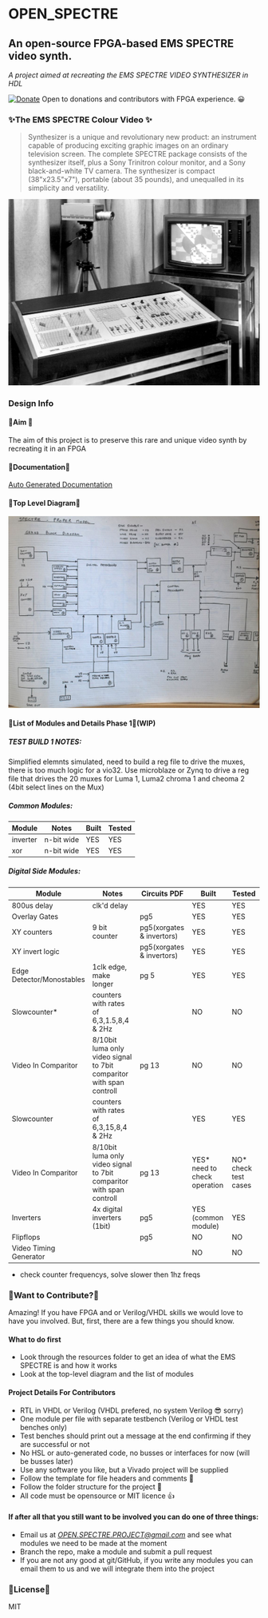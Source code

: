 # OPEN_SPECTRE
## An open-source FPGA-based EMS SPECTRE video synth.
*A project aimed at recreating the EMS SPECTRE VIDEO SYNTHESIZER in HDL*

[![Donate](https://img.shields.io/badge/Donate-PayPal-green.svg)](https://www.paypal.com/donate/?hosted_button_id=LSMYWSM7M7EEA)
Open to donations and contributors with FPGA experience. 😀 

###  ✨The EMS SPECTRE Colour Video ✨
>Synthesizer is a unique and revolutionary new product: an instrument capable of producing exciting graphic images on an ordinary television screen. The complete SPECTRE package consists of the synthesizer itself, plus a Sony Trinitron colour monitor, and a Sony black-and-white TV camera. The synthesizer is compact (38"x23.5"x7"), portable (about 35 pounds), and unequalled in its simplicity and versatility.

![EMS SPECTRE](/Spectron%20Resources/Product%20Photos/spectre1.jpg)

### Design Info
#### 🎉Aim 🎉
The aim of this project is to preserve this rare and unique video synth by recreating it in an FPGA

#### 🍒Documentation🍒
[Auto Generated Documentation](https://cfoge.github.io/OPEN_SPECTRE-/)

#### 🥨Top Level Diagram🥨
![EMS Diagram](/top%20level%20design/block_design_original.JPG)

#### 🍨List of Modules and Details Phase 1🍨(WIP)

##### TEST BUILD 1 NOTES:
Simplified elemnts simulated, need to build a reg file to drive the muxes, there is too much logic for a vio32.
Use microblaze or Zynq to drive a reg file that drives the 20 muxes for Luma 1, Luma2 chroma 1 and cheoma 2 (4bit select lines on the Mux)

##### Common Modules:
| Module | Notes | Built |Tested |
| ------ | ------ |-----|-----|
| inverter | n-bit wide |YES| YES|
| xor | n-bit wide |YES| YES|

##### Digital Side Modules:

| Module | Notes | Circuits PDF | Built |Tested |
| ------ | ------ |-----|-----|-----|
| 800us delay | clk'd delay ||YES|YES|
| Overlay Gates |  |pg5|YES|YES|
| XY counters |9 bit counter  |pg5(xorgates & invertors)|YES|YES|
| XY invert logic |  |pg5(xorgates & invertors)|YES|YES|
| Edge Detector/Monostables | 1clk edge, make longer |pg 5|YES|YES|
| Slowcounter* | counters with rates of 6,3,1.5,8,4 & 2Hz ||NO|NO|
|Video In Comparitor|8/10bit luma only video signal to 7bit comparitor with span controll|pg 13| NO | NO|
| Slowcounter | counters with rates of 6,3,15,8,4 & 2Hz ||YES|YES|
|Video In Comparitor|8/10bit luma only video signal to 7bit comparitor with span controll|pg 13| YES* need to check operation | NO* check test cases| 
| Inverters |4x digital inverters (1bit)|pg5| YES (common module) | YES |
| Flipflops ||pg5| NO | NO |
| Video Timing Generator || |NO|NO|

* check counter frequencys, solve slower then 1hz freqs

### 🍣Want to Contribute?🍣
Amazing! If you have FPGA and or Verilog/VHDL skills we would love to have you involved. But, first, there are a few things you should know. 
#### What to do first
- Look through the resources folder to get an idea of what the EMS SPECTRE is and how it works
- Look at the top-level diagram and the list of modules
#### Project Details For Contributors
- RTL in VHDL or Verilog (VHDL prefered, no system Verilog 😎 sorry) 
- One module per file with separate testbench (Verilog or VHDL test benches only)
- Test benches should print out a message at the end confirming if they are successful or not
- No HSL or auto-generated code, no busses or interfaces for now (will be busses later)
- Use any software you like, but a Vivado project will be supplied
- Follow the template for file headers and comments 📑
- Follow the folder structure for the project 📂
- All code must be opensource or MIT licence 👍

#### If after all that you still want to be involved you can do one of three things:
- Email us at *OPEN.SPECTRE.PROJECT@gmail.com* and see what modules we need to be made at the moment
- Branch the repo, make a module and submit a pull request 
- If you are not any good at git/GitHub, if you write any modules you can email them to us and we will integrate them into the project

### 🐙License🐙
MIT


[//]: # (These are reference links used in the body of this note and get stripped out when the markdown processor does its job. There is no need to format nicely because it shouldn't be seen. Thanks SO - http://stackoverflow.com/questions/4823468/store-comments-in-markdown-syntax)

   [dill]: <https://github.com/joemccann/dillinger>
   [git-repo-url]: <https://github.com/joemccann/dillinger.git>
   [john gruber]: <http://daringfireball.net>
   [df1]: <http://daringfireball.net/projects/markdown/>
   [markdown-it]: <https://github.com/markdown-it/markdown-it>
   [Ace Editor]: <http://ace.ajax.org>
   [node.js]: <http://nodejs.org>
   [Twitter Bootstrap]: <http://twitter.github.com/bootstrap/>
   [jQuery]: <http://jquery.com>
   [@tjholowaychuk]: <http://twitter.com/tjholowaychuk>
   [express]: <http://expressjs.com>
   [AngularJS]: <http://angularjs.org>
   [Gulp]: <http://gulpjs.com>

   [PlDb]: <https://github.com/joemccann/dillinger/tree/master/plugins/dropbox/README.md>
   [PlGh]: <https://github.com/joemccann/dillinger/tree/master/plugins/github/README.md>
   [PlGd]: <https://github.com/joemccann/dillinger/tree/master/plugins/googledrive/README.md>
   [PlOd]: <https://github.com/joemccann/dillinger/tree/master/plugins/onedrive/README.md>
   [PlMe]: <https://github.com/joemccann/dillinger/tree/master/plugins/medium/README.md>
   [PlGa]: <https://github.com/RahulHP/dillinger/blob/master/plugins/googleanalytics/README.md>

